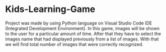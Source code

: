 # Kids-Learning-Game
Project was made by using Python language on Visual Studio Code IDE (Integrated Development Environment). In this game, images will be shown to the user for a particular amount of time. After that they have to select the images name that had displayed previously from a list of images. With that we will find total number of images that were correctly recognized.
